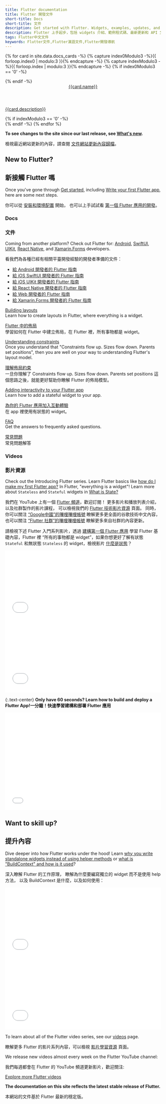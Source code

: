 ```yaml
---
title: Flutter documentation
title: Flutter 開發文件
short-title: Docs
short-title: 文件
description: Get started with Flutter. Widgets, examples, updates, and API docs to help you write your first Flutter app.
description: Flutter 上手起步，包括 widgets 介紹、範例程式碼、最新更新和 API 文件，幫助您撰寫第一個 Flutter 應用。
tags: Flutter中文文件
keywords: Flutter文件,Flutter漢語文件,Flutter開發導航
---
```


{% for card in site.data.docs_cards -%}
  {% capture index0Modulo3 -%}{{ forloop.index0 | modulo:3 }}{% endcapture -%}
  {% capture indexModulo3 -%}{{ forloop.index | modulo:3 }}{% endcapture -%}
  {% if index0Modulo3 == '0' -%}
  <div class="card-deck mb-4">
  {% endif -%}
    <a class="card" href="{{card.url}}">
      <div class="card-body">
        <header class="card-title">{{card.name}}</header>
        <p class="card-text">{{card.description}}</p>
      </div>
    </a>
  {% if indexModulo3 == '0' -%}
  </div>
  {% endif -%}
{% endfor %}

**To see changes to the site since our last release,
see [What's new][].**

檢視最近網站更新的內容，請查閱
[文件網站更新內容歸檔][What's new]。

[What's new]: {{site.url}}/release/whats-new

## New to Flutter?

## 新接觸 Flutter 嗎

Once you've gone through [Get started][],
including [Write your first Flutter app][],
here are some next steps.

你可以從 [安裝和環境配置][Get Started] 開始，
也可以上手試試看 [第一個 Flutter 應用的開發][Write your first Flutter app]。

[Write your first Flutter app]: {{site.url}}/get-started/codelab

### Docs

### 文件

Coming from another platform? Check out Flutter for:
[Android][], [SwiftUI][], [UIKit][], [React Native][], and
[Xamarin.Forms][] developers.

看我們為各種已經有相關平臺開發經驗的開發者準備的文件：
- [給 Android 開發者的 Flutter 指南][Android]
- [給 iOS SwiftUI 開發者的 Flutter 指南][SwiftUI]
- [給 iOS UIKit 開發者的 Flutter 指南][UIKit]
- [給 React Native 開發者的 Flutter 指南][React Native]
- [給 Web 開發者的 Flutter 指南][Web]
- [給 Xamarin.Forms 開發者的 Flutter 指南][Xamarin.Forms]

[Building layouts][]
<br> Learn how to create layouts in Flutter,
  where everything is a widget.

[Flutter 中的佈局][Building layouts]
<br> 學習如何在 Flutter 中建立佈局，在 Flutter 裡，所有事物都是 widget。

[Understanding constraints][]
<br> Once you understand that "Constraints
  flow up. Sizes flow down. Parents set
  positions", then you are well on your
  way to understanding Flutter's layout model.

[理解佈局約束][Understanding constraints]
<br> 一旦你理解了 Constraints flow up. Sizes flow down. Parents set positions
這個思路之後，就能更好幫助你瞭解 Flutter 的佈局模型。

[Adding interactivity to your Flutter app][interactivity]
<br> Learn how to add a stateful widget to your app.

[為你的 Flutter 應用加入互動體驗][interactivity]
<br> 在 app 裡使用有狀態的 widget。

[FAQ][]
<br> Get the answers to frequently asked questions.

[常見問題][FAQ]
<br> 常見問題解答

[Android]: {{site.url}}/get-started/flutter-for/android-devs
[Building layouts]: {{site.url}}/ui/layout
[FAQ]: {{site.url}}/resources/faq
[Get started]: {{site.url}}/get-started/install
[interactivity]: {{site.url}}/ui/interactivity
[SwiftUI]: {{site.url}}/get-started/flutter-for/swiftui-devs
[UIKit]: {{site.url}}/get-started/flutter-for/uikit-devs
[React Native]: {{site.url}}/get-started/flutter-for/react-native-devs
[Understanding constraints]: {{site.url}}/ui/layout/constraints
[web]: {{site.url}}/get-started/flutter-for/web-devs
[Xamarin.Forms]: {{site.url}}/get-started/flutter-for/xamarin-forms-devs

### Videos

### 影片資源

Check out the Introducing Flutter series.
Learn Flutter basics like
[how do I make my first Flutter app?][first-app]
In Flutter, "everything is a widget"!
Learn more about `Stateless` and `Stateful`
widgets in [What is State?][]

我們在 YouTube 上有一個 [Flutter 頻道](https://www.youtube.com/c/flutterdev)，歡迎訂閱！
更多影片和播放列表介紹，以及社群製作的影片課程，
可以檢視我們的 [Flutter 技術影片資源][videos] 頁面。
同時，你可以關注 [“Google中國”的嗶哩嗶哩帳號](https://space.bilibili.com/64169458)
瞭解更多更全面的谷歌技術中文內容，
也可以關注 [“Flutter 社群”的嗶哩嗶哩帳號](https://space.bilibili.com/344928717)
瞭解更多來自社群的內容更新。

請檢視下述 Flutter 入門系列影片，透過 [建構第一個 Flutter 應用][] 學習 Flutter 基礎內容，Flutter 裡 “所有的事物都是 widget”，如果你想更好了解有狀態 `Stateful` 和無狀態 `Stateless` 的 widget，檢視影片 [什麼是狀態][]？

<div class="card-deck card-deck--responsive">
    <div class="video-card">
        <div class="card-body">
            <iframe style="max-width: 100%; width: 100%; height: 230px;" src="//player.bilibili.com/player.html?aid=557525809&bvid=BV1Se4y1Z74p&cid=818071255&page=1&autoplay=false" frameborder="0" allow="accelerometer; autoplay; encrypted-media; gyroscope; picture-in-picture" allowfullscreen></iframe> 
        </div>
    </div>
    <div class="video-card">
        <div class="card-body">
            <iframe style="max-width: 100%; width: 100%; height: 230px;" src="//player.bilibili.com/player.html?aid=815087524&bvid=BV14G4y167Tu&cid=818431224&page=1&autoplay=false" frameborder="0" allow="accelerometer; autoplay; encrypted-media; gyroscope; picture-in-picture" allowfullscreen></iframe> 
        </div>
    </div>
</div>

[first-app]: {{site.youtube-site}}/watch?v=xWV71C2kp38
[What is State?]: {{site.youtube-site}}/watch?v=QlwiL_yLh6E
[建構第一個 Flutter 應用]: https://www.bilibili.com/video/BV1Se4y1Z74p
[什麼是狀態]: https://www.bilibili.com/video/BV14G4y167Tu

{:.text-center}
<b><t>Only have 60 seconds? Learn how to build and deploy a Flutter App!</t><t>一分鐘！快速學習建構和部署 Flutter 應用</t></b>

<div style="display: flex; align-items: center; justify-content: center; flex-direction: column;">
  <iframe style="max-width: 100%" width="560" height="315" src="{{site.youtube-site}}/embed/ZnufaryH43s" frameborder="0" allow="accelerometer; autoplay; clipboard-write; encrypted-media; gyroscope; picture-in-picture" allowfullscreen></iframe>
</div>

## Want to skill up?

## 提升內容

Dive deeper into how Flutter works under the hood!
Learn [why you write standalone widgets instead of
using helper methods][standalone-widgets] or
[what is "BuildContext" and how is it used][buildcontext]?

深入瞭解 Flutter 的工作原理，
瞭解為什麼要編寫獨立的 widget 而不是使用 help 方法，
以及 BuildContext 是什麼，以及如何使用：

<div class="card-deck card-deck--responsive">
    <div class="video-card">
        <div class="card-body">
            <iframe style="max-width: 100%; width: 100%; height: 230px;" src="{{site.youtube-site}}/embed/IOyq-eTRhvo" frameborder="0" allow="accelerometer; autoplay; encrypted-media; gyroscope; picture-in-picture" allowfullscreen></iframe> 
        </div>
    </div>
    <div class="video-card">
        <div class="card-body">
            <iframe style="max-width: 100%; width: 100%; height: 230px;" src="{{site.youtube-site}}/embed/rIaaH87z1-g" frameborder="0" allow="accelerometer; autoplay; encrypted-media; gyroscope; picture-in-picture" allowfullscreen></iframe> 
        </div>
    </div>
</div>

[standalone-widgets]: {{site.youtube-site}}/watch?v=IOyq-eTRhvo   
[buildcontext]: {{site.youtube-site}}/watch?v=rIaaH87z1-g

To learn about all of the Flutter video series,
see our [videos][] page.

瞭解更多 Flutter 的影片系列內容，可以檢視 [影片學習資源][videos] 頁面。

We release new videos almost every week on the Flutter YouTube channel:

我們每週都會在 Flutter 的 YouTube 頻道更新影片，歡迎關注:

<a class="btn btn-primary" target="_blank" href="https://www.youtube.com/@flutterdev">Explore more Flutter videos</a>

**The documentation on this site reflects the
latest stable release of Flutter.**

本網站的文件基於 Flutter 最新的穩定版。

[videos]: {{site.url}}/resources/videos

